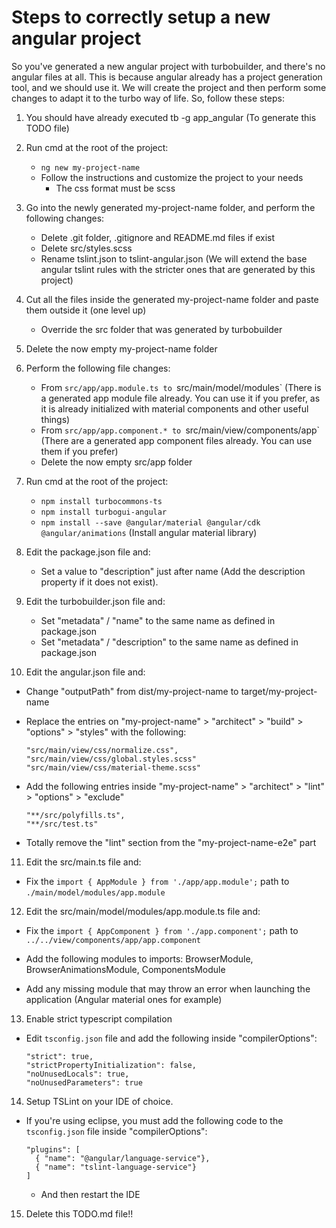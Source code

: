 # Steps to correctly setup a new angular project

So you've generated a new angular project with turbobuilder, and there's no angular files at all. This is because angular already has a project generation tool, and we should use it. We will create the project and then perform some changes to adapt it to the turbo way of life. So, follow these steps:

1. You should have already executed tb -g app_angular (To generate this TODO file)

2. Run cmd at the root of the project:
    
    - `ng new my-project-name`
    - Follow the instructions and customize the project to your needs
        - The css format must be scss
    
3. Go into the newly generated my-project-name folder, and perform the following changes:

    - Delete .git folder, .gitignore and README.md files if exist   
    - Delete src/styles.scss
    - Rename tslint.json to tslint-angular.json (We will extend the base angular tslint rules with the stricter ones that are generated by this project)

4. Cut all the files inside the generated my-project-name folder and paste them outside it (one level up)

    - Override the src folder that was generated by turbobuilder

5. Delete the now empty my-project-name folder
 
6. Perform the following file changes:

    - From `src/app/app.module.ts to `src/main/model/modules` (There is a generated app module file already. You can use it if you prefer, as it is already initialized with material components and other useful things)
    - From `src/app/app.component.* to `src/main/view/components/app` (There are a generated app component files already. You can use them if you prefer)
    - Delete the now empty src/app folder

7. Run cmd at the root of the project:
    
    - `npm install turbocommons-ts`
    - `npm install turbogui-angular`
    - `npm install --save @angular/material @angular/cdk @angular/animations` (Install angular material library)
    
8. Edit the package.json file and:

    - Set a value to "description" just after name (Add the description property if it does not exist).

9. Edit the turbobuilder.json file and:

    - Set "metadata" / "name" to the same name as defined in package.json
    - Set "metadata" / "description" to the same name as defined in package.json

10. Edit the angular.json file and:
    
- Change "outputPath" from dist/my-project-name to target/my-project-name

- Replace the entries on "my-project-name" > "architect" > "build" > "options" > "styles" with the following:
    
    ```
    "src/main/view/css/normalize.css",
    "src/main/view/css/global.styles.scss"
    "src/main/view/css/material-theme.scss"
    ```

- Add the following entries inside "my-project-name" > "architect" > "lint" > "options" > "exclude"

    ```
    "**/src/polyfills.ts",
    "**/src/test.ts"
    ```

- Totally remove the "lint" section from the "my-project-name-e2e" part
        
11. Edit the src/main.ts file and:

- Fix the `import { AppModule } from './app/app.module';` path to `./main/model/modules/app.module`
            
12. Edit the src/main/model/modules/app.module.ts file and:

- Fix the `import { AppComponent } from './app.component';` path to `../../view/components/app/app.component`

- Add the following modules to imports:
    BrowserModule,
    BrowserAnimationsModule,
    ComponentsModule

- Add any missing module that may throw an error when launching the application (Angular material ones for example)

13. Enable strict typescript compilation

- Edit `tsconfig.json` file and add the following inside "compilerOptions":

    ```
    "strict": true,
    "strictPropertyInitialization": false,
    "noUnusedLocals": true,
    "noUnusedParameters": true
    ```

14. Setup TSLint on your IDE of choice.

- If you're using eclipse, you must add the following code to the `tsconfig.json` file inside "compilerOptions":
    ```
    "plugins": [
      { "name": "@angular/language-service"},
      { "name": "tslint-language-service"}
    ]
    ```
    - And then restart the IDE

15. Delete this TODO.md file!!